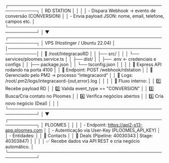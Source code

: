 ┌───────────────────────────────────────────────────────────┐
│                        RD STATION                         │
│                                                           │
│  - Dispara Webhook → evento de conversão (CONVERSION)      │
│  - Envia payload JSON: nome, email, telefone, campos etc.  │
└───────────────────────────────────────────────────────────┘
                           │
                           ▼
┌───────────────────────────────────────────────────────────┐
│                VPS (Hostinger / Ubuntu 22.04)             │
│───────────────────────────────────────────────────────────│
│  📁 /root/IntegracaoRD                                    │
│  ├── src/                                                 │
│  │   └── services/ploomes.service.ts                      │
│  ├── dist/                                                │
│  ├── .env  ← credenciais e configs                        │
│  ├── package.json                                         │
│  └── tsconfig.json                                        │
│                                                           │
│  🔹 Express API rodando na porta 4100                     │
│  🔹 Endpoint: POST /webhook/rdstation                     │
│  🔹 Gerenciado pelo PM2 → processo “integracaord”         │
│  🔹 Logs: /root/.pm2/logs/integracaord-{out,error}.log    │
│                                                           │
│  🔹 Fluxo interno:                                        │
│     1️⃣ Recebe payload RD                                 │
│     2️⃣ Valida event_type == "CONVERSION"                 │
│     3️⃣ Busca/Cria contato no Ploomes                     │
│     4️⃣ Verifica negócios abertos                         │
│     5️⃣ Cria novo negócio (Deal)                          │
│                                                           │
└───────────────────────────────────────────────────────────┘
                           │
                           ▼
┌───────────────────────────────────────────────────────────┐
│                          PLOOMES                          │
│                                                           │
│  - Endpoint: https://api2-s13-app.ploomes.com             │
│  - Autenticação via User-Key (PLOOMES_API_KEY)            │
│  - Entidades:                                             │
│     🔹 Contacts                                            │
│     🔹 Deals (Pipeline: 40030343 | Stage: 40303847)       │
│                                                           │
│  ✅ Recebe dados via API REST e cria negócio automático.   │
└───────────────────────────────────────────────────────────┘

